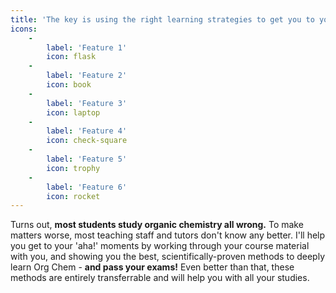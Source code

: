 ```yaml
---
title: 'The key is using the right learning strategies to get you to your <strong>aha! moment</strong>'
icons:
    -
        label: 'Feature 1'
        icon: flask
    -
        label: 'Feature 2'
        icon: book
    -
        label: 'Feature 3'
        icon: laptop
    -
        label: 'Feature 4'
        icon: check-square
    -
        label: 'Feature 5'
        icon: trophy
    -
        label: 'Feature 6'
        icon: rocket
---
```


Turns out, **most students study organic chemistry all wrong.** To make matters worse, most teaching staff and tutors don't know any better. I'll help you get to your 'aha!' moments by working through your course material with you, and showing you the best, scientifically-proven methods to deeply learn Org Chem - **and pass your exams!** Even better than that, these methods are entirely transferrable and will help you with all your studies.
